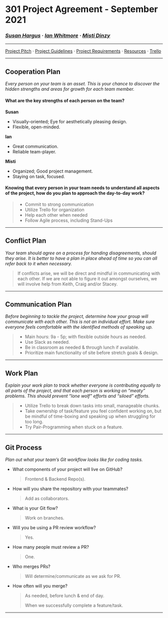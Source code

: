 # 301 Project Agreement - September 2021

### ***[Susan Hargus](susan.md) &middot; [Ian Whitmore](ian.md) &middot; [Misti Dinzy](misti.md)***

_____

[Project Pitch](pitch.md) &middot;
[Project Guidelines](https://mistidinzy.github.io/301-ProjectPlanning/project-guidelines.html) &middot;
[Project Requirements](https://mistidinzy.github.io/301-ProjectPlanning/project-guidelines.html#grading) &middot;
[Resources](https://mistidinzy.github.io/301-ProjectPlanning/resources.html) &middot;
[Trello](https://trello.com/b/KuDlJ9PD/301-project)

_____

## Cooperation Plan

*Every person on your team is an asset. This is your chance to discover the hidden strengths and areas for growth for each team member.*

#### What are the key strengths of each person on the team?
  
  **Susan**
  * Visually-oriented; Eye for aesthetically pleasing design.
  * Flexible, open-minded.

  **Ian**
  * Great communication.
  * Reliable team-player.

  **Misti**
  * Organized; Good project management.
  * Staying on task, focused.

#### Knowing that every person in your team needs to understand all aspects of the project, how do you plan to approach the day-to-day work?

  > * Commit to strong communication
  > * Utilize Trello for organization
  > * Help each other when needed
  > * Follow Agile process, including Stand-Ups

_____

## Conflict Plan

*Your team should agree on a process for handing disagreements, should they arise. It is better to have a plan in place ahead of time so you can all refer back to it when necessary.*

  > If conflicts arise, we will be direct and mindful in communicating with each other. If we are not able to figure it out amongst ourselves, we will involve help from Keith, Craig and/or Stacey.

_____

## Communication Plan

*Before beginning to tackle the project, determine how your group will communicate with each other. This is not an individual effort. Make sure everyone feels comfortable with the identified methods of speaking up.*

  > * Main hours: 9a - 5p; with flexible outside hours as needed.
  > * Use Slack as needed.
  > * Be in classroom as needed & through lunch if available.
  > * Prioritize main functionality of site before stretch goals & design.

_____

## Work Plan

*Explain your work plan to track whether everyone is contributing equally to all parts of the project, and that each person is working on “meaty” problems. This should prevent “lone wolf” efforts and “siloed” efforts.*

> * Utilize Trello to break down tasks into small, manageable chunks.
> * Take ownership of task/feature you feel confident working on, but be mindful of time-boxing and speaking up when struggling for too long.
> * Try Pair-Programming when stuck on a feature.

_____

## Git Process

*Plan out what your team’s Git workflow looks like for coding tasks.*

* What components of your project will live on GitHub?
  > Frontend & Backend Repo(s).
* How will you share the repository with your teammates?
  > Add as collaborators.
* What is your Git flow?
  > Work on branches.
* Will you be using a PR review workflow?
  > Yes.
* How many people must review a PR?
  > One.
* Who merges PRs?
  > Will determine/communicate as we ask for PR.
* How often will you merge?
  > As needed, before lunch & end of day.
  >
  > When we successfully complete a feature/task.
  
_____
